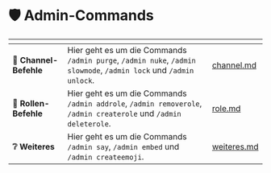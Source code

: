 # 🛡️ Admin-Commands

<table data-view="cards" data-full-width="false"><thead><tr><th></th><th></th><th data-hidden data-card-target data-type="content-ref"></th></tr></thead><tbody><tr><td><strong>💬 Channel-Befehle</strong></td><td>Hier geht es um die Commands <code>/admin purge</code>, <code>/admin nuke</code>, <code>/admin slowmode</code>, <code>/admin lock</code> und <code>/admin unlock</code>.</td><td><a href="channel.md">channel.md</a></td></tr><tr><td><strong>🪪 Rollen-Befehle</strong></td><td>Hier geht es um die Commands <code>/admin addrole</code>, <code>/admin removerole</code>, <code>/admin createrole</code> und <code>/admin deleterole</code>.</td><td><a href="role.md">role.md</a></td></tr><tr><td><strong>❔ Weiteres</strong></td><td>Hier geht es um die Commands <code>/admin say</code>, <code>/admin embed</code> und <code>/admin createemoji</code>.</td><td><a href="weiteres.md">weiteres.md</a></td></tr></tbody></table>
